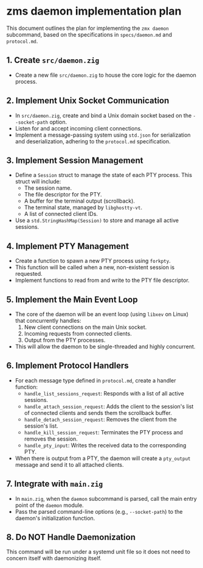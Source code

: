 # zms daemon implementation plan

This document outlines the plan for implementing the `zmx daemon` subcommand, based on the specifications in `specs/daemon.md` and `protocol.md`.

## 1. Create `src/daemon.zig`

- Create a new file `src/daemon.zig` to house the core logic for the daemon process.

## 2. Implement Unix Socket Communication

- In `src/daemon.zig`, create and bind a Unix domain socket based on the `--socket-path` option.
- Listen for and accept incoming client connections.
- Implement a message-passing system using `std.json` for serialization and deserialization, adhering to the `protocol.md` specification.

## 3. Implement Session Management

- Define a `Session` struct to manage the state of each PTY process. This struct will include:
  - The session name.
  - The file descriptor for the PTY.
  - A buffer for the terminal output (scrollback).
  - The terminal state, managed by `libghostty-vt`.
  - A list of connected client IDs.
- Use a `std.StringHashMap(Session)` to store and manage all active sessions.

## 4. Implement PTY Management

- Create a function to spawn a new PTY process using `forkpty`.
- This function will be called when a new, non-existent session is requested.
- Implement functions to read from and write to the PTY file descriptor.

## 5. Implement the Main Event Loop

- The core of the daemon will be an event loop (using `libxev` on Linux) that concurrently handles:
  1. New client connections on the main Unix socket.
  1. Incoming requests from connected clients.
  1. Output from the PTY processes.
- This will allow the daemon to be single-threaded and highly concurrent.

## 6. Implement Protocol Handlers

- For each message type defined in `protocol.md`, create a handler function:
  - `handle_list_sessions_request`: Responds with a list of all active sessions.
  - `handle_attach_session_request`: Adds the client to the session's list of connected clients and sends them the scrollback buffer.
  - `handle_detach_session_request`: Removes the client from the session's list.
  - `handle_kill_session_request`: Terminates the PTY process and removes the session.
  - `handle_pty_input`: Writes the received data to the corresponding PTY.
- When there is output from a PTY, the daemon will create a `pty_output` message and send it to all attached clients.

## 7. Integrate with `main.zig`

- In `main.zig`, when the `daemon` subcommand is parsed, call the main entry point of the `daemon` module.
- Pass the parsed command-line options (e.g., `--socket-path`) to the daemon's initialization function.

## 8. Do **NOT** Handle Daemonization

This command will be run under a systemd unit file so it does not need to concern itself with daemonizing itself.
